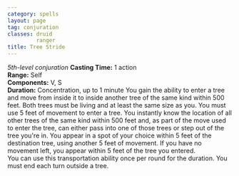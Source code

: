 ```yaml
---
category: spells
layout: page
tag: conjuration
classes: druid
         ranger
title: Tree Stride 
---
```

_5th-level conjuration_ 
**Casting Time:** 1 action    
**Range:** Self    
**Components:** V, S    
**Duration:** Concentration, up to 1 minute 
You gain the ability to enter a tree and move from inside it to inside another tree of the same kind within 500 feet. Both trees must be living and at least the same size as you. You must use 5 feet of movement to enter a tree. You instantly know the location of all other trees of the same kind within 500 feet and, as part of the move used to enter the tree, can either pass into one of those trees or step out of the tree you're in. You appear in a spot of your choice within 5 feet of the destination tree, using another 5 feet of movement. If you have no movement left, you appear within 5 feet of the tree you entered.    
You can use this transportation ability once per round for the duration. You must end each turn outside a tree. 